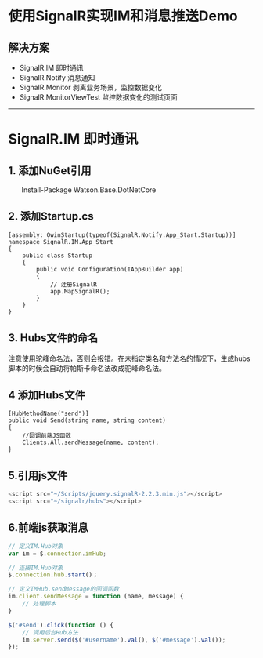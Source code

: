 使用SignalR实现IM和消息推送Demo
=====
## 解决方案
* SignalR.IM 即时通讯
* SignalR.Notify 消息通知
* SignalR.Monitor 剥离业务场景，监控数据变化
* SignalR.MonitorViewTest 监控数据变化的测试页面
---
# SignalR.IM 即时通讯
## 1. 添加NuGet引用
        Install-Package Watson.Base.DotNetCore
## 2. 添加Startup.cs
```CSharp
[assembly: OwinStartup(typeof(SignalR.Notify.App_Start.Startup))]
namespace SignalR.IM.App_Start
{
    public class Startup
    {
        public void Configuration(IAppBuilder app)
        {
            // 注册SignalR
            app.MapSignalR();
        }
    }
}
```
## 3. Hubs文件的命名
注意使用驼峰命名法，否则会报错。在未指定类名和方法名的情况下，生成hubs脚本的时候会自动将帕斯卡命名法改成驼峰命名法。
## 4 添加Hubs文件
```CSharp
[HubMethodName("send")]
public void Send(string name, string content)
{
    //回调前端JS函数
    Clients.All.sendMessage(name, content);
}
```
## 5.引用js文件
```JavaScript
<script src="~/Scripts/jquery.signalR-2.2.3.min.js"></script>
<script src="~/signalr/hubs"></script>
```
## 6.前端js获取消息
```JavaScript
// 定义IM.Hub对象
var im = $.connection.imHub;

// 连接IM.Hub对象
$.connection.hub.start()；

// 定义IMHub.sendMessage的回调函数
im.client.sendMessage = function (name, message) {
    // 处理脚本
}

$('#send').click(function () {
    // 调用后台Hub方法
    im.server.send($('#username').val(), $('#message').val());
});
```
